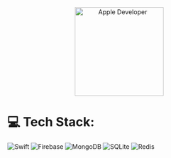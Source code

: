 <div align="center">
  <img src="https://firebasestorage.googleapis.com/v0/b/ios-messengerclone.appspot.com/o/thumbnail_github_profile%2FScreenshot%202025-01-03%20at%2000.45.42.png?alt=media&token=275f3d23-ff4b-48ba-96aa-767eb61bd386" alt="Apple Developer" width="200">
</div>

# 💻 Tech Stack:
![Swift](https://img.shields.io/badge/swift-F54A2A?style=for-the-badge&logo=swift&logoColor=white) ![Firebase](https://img.shields.io/badge/firebase-%23039BE5.svg?style=for-the-badge&logo=firebase) ![MongoDB](https://img.shields.io/badge/MongoDB-%234ea94b.svg?style=for-the-badge&logo=mongodb&logoColor=white) ![SQLite](https://img.shields.io/badge/sqlite-%2307405e.svg?style=for-the-badge&logo=sqlite&logoColor=white) ![Redis](https://img.shields.io/badge/redis-%23DD0031.svg?style=for-the-badge&logo=redis&logoColor=white)

<!-- Proudly created with GPRM ( https://gprm.itsvg.in ) -->
